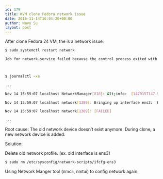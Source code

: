 ```yaml
---
id: 179
title: KVM clone Fedora network issue
date: 2016-11-14T16:04:20+00:00
author: Navy Su
layout: post
---
```

After clone Fedora 24 VM, the is a network issue:

```bash
$ sudo systemctl restart network

Job for network.service failed because the control process exited with error code. See "systemctl status network.service" and "journalctl -xe" for details.



$ journalctl -xe

...

Nov 14 15:59:07 localhost NetworkManager[818]: &lt;info>  [1479157147.5419] audit: op="connection-activate" uuid="123dd488-4e5a-3420-952d-c6e63dff7c21"

Nov 14 15:59:07 localhost network[1389]: Bringing up interface ens3:  Error: Connection activation failed: No suitable device found for this connect

Nov 14 15:59:07 localhost network[1389]: [FAILED]

...


```

Root cause: The old network device doesn&#8217;t exist anymore. During clone, a new network device is added.

Solution:

Delete old network profile. (ex. old interface is ens3)
  
<?prettify linenums=true?>

```bash
$ sudo rm /etc/sysconfig/network-scripts/ifcfg-ens3


```

Using Network Manger tool (nmcli, nmtui) to config network again.